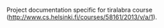 Project documentation specific for tiralabra course (http://www.cs.helsinki.fi/courses/58161/2013/v/a/1).
